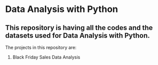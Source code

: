 # Data Analysis with Python

## This repository is having all the codes and the datasets used for Data Analysis with Python.

The projects in this repository are:

1. Black Friday Sales Data Analysis 
